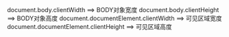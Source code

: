 document.body.clientWidth ==> BODY对象宽度
document.body.clientHeight ==> BODY对象高度
document.documentElement.clientWidth ==> 可见区域宽度
document.documentElement.clientHeight ==> 可见区域高度